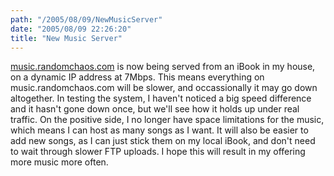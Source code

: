 ```yaml
---
path: "/2005/08/09/NewMusicServer" 
date: "2005/08/09 22:26:20" 
title: "New Music Server" 
---
```

<p><a href="http://music.randomchaos.com/">music.randomchaos.com</a> is now being served from an iBook in my house, on a dynamic IP address at 7Mbps. This means everything on music.randomchaos.com will be slower, and occassionally it may go down altogether. In testing the system, I haven't noticed a big speed difference and it hasn't gone down once, but we'll see how it holds up under real traffic. On the positive side, I no longer have space limitations for the music, which means I can host as many songs as I want. It will also be easier to add new songs, as I can just stick them on my local iBook, and don't need to wait through slower FTP uploads. I hope this will result in my offering more music more often.</p>